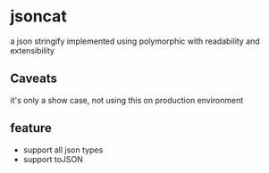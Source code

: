# jsoncat
a json stringify implemented using polymorphic with readability and extensibility

## Caveats
it's only a show case, not using this on production environment

## feature
 - support all json types
 - support toJSON

